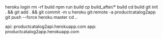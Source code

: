 heroku login
rm -rf build
npm run build
cp build_after/* build
cd build
git init . && git add . && git commit -m u
heroku git:remote -a productcatalog2app
git push --force heroku master
cd ..

api: productcatalog2api.herokuapp.com
app: productcatalog2app.herokuapp.com